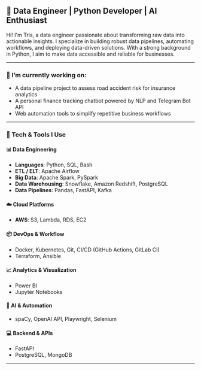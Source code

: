 ## 💼 Data Engineer | Python Developer | AI Enthusiast

Hi! I'm Tris, a data engineer passionate about transforming raw data into actionable insights. I specialize in building robust data pipelines, automating workflows, and deploying data-driven solutions. With a strong background in Python, I aim to make data accessible and reliable for businesses.

---

### 🚀 I’m currently working on:
- A data pipeline project to assess road accident risk for insurance analytics
- A personal finance tracking chatbot powered by NLP and Telegram Bot API
- Web automation tools to simplify repetitive business workflows

---

### 🧠 Tech & Tools I Use

#### 📊 Data Engineering
- **Languages**: Python, SQL, Bash
- **ETL / ELT**: Apache Airflow
- **Big Data**: Apache Spark, PySpark
- **Data Warehousing**: Snowflake, Amazon Redshift, PostgreSQL
- **Data Pipelines**: Pandas, FastAPI, Kafka

#### ☁️ Cloud Platforms
- **AWS**: S3, Lambda, RDS, EC2

#### 📦 DevOps & Workflow
- Docker, Kubernetes, Git, CI/CD (GitHub Actions, GitLab CI)
- Terraform, Ansible

#### 📈 Analytics & Visualization
- Power BI
- Jupyter Notebooks

#### 🤖 AI & Automation
- spaCy, OpenAI API, Playwright, Selenium

#### 💻 Backend & APIs
- FastAPI
- PostgreSQL, MongoDB

---
